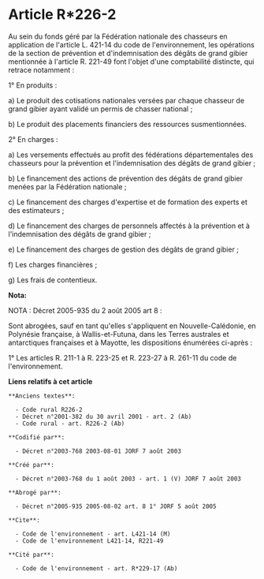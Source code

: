 # Article R*226-2

Au sein du fonds géré par la Fédération nationale des chasseurs en application de l'article L. 421-14 du code de
l'environnement, les opérations de la section de prévention et d'indemnisation des dégâts de grand gibier mentionnée à
l'article R. 221-49 font l'objet d'une comptabilité distincte, qui retrace notamment :

1° En produits :

a) Le produit des cotisations nationales versées par chaque chasseur de grand gibier ayant validé un permis de chasser
national ;

b) Le produit des placements financiers des ressources susmentionnées.

2° En charges :

a) Les versements effectués au profit des fédérations départementales des chasseurs pour la prévention et l'indemnisation des
dégâts de grand gibier ;

b) Le financement des actions de prévention des dégâts de grand gibier menées par la Fédération nationale ;

c) Le financement des charges d'expertise et de formation des experts et des estimateurs ;

d) Le financement des charges de personnels affectés à la prévention et à l'indemnisation des dégâts de grand gibier ;

e) Le financement des charges de gestion des dégâts de grand gibier ;

f) Les charges financières ;

g) Les frais de contentieux.

**Nota:**

NOTA : Décret 2005-935 du 2 août 2005 art 8 :

Sont abrogées, sauf en tant qu'elles s'appliquent en Nouvelle-Calédonie, en Polynésie française, à Wallis-et-Futuna, dans les
Terres australes et antarctiques françaises et à Mayotte, les dispositions énumérées ci-après :

1° Les articles R. 211-1 à R. 223-25 et R. 223-27 à R. 261-11 du code de l'environnement.

**Liens relatifs à cet article**

	**Anciens textes**:

	  - Code rural R226-2
	  - Décret n°2001-382 du 30 avril 2001 - art. 2 (Ab)
	  - Code rural - art. R226-2 (Ab)

	**Codifié par**:

	  - Décret n°2003-768 2003-08-01 JORF 7 août 2003

	**Créé par**:

	  - Décret n°2003-768 du 1 août 2003 - art. 1 (V) JORF 7 août 2003

	**Abrogé par**:

	  - Décret n°2005-935 2005-08-02 art. 8 1° JORF 5 août 2005

	**Cite**:

	  - Code de l'environnement - art. L421-14 (M)
	  - Code de l'environnement L421-14, R221-49

	**Cité par**:

	  - Code de l'environnement - art. R*229-17 (Ab)
